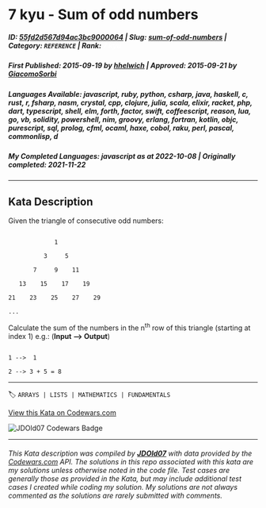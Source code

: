 # 7 kyu - Sum of odd numbers

##### **ID**: [55fd2d567d94ac3bc9000064](https://www.codewars.com/kata/55fd2d567d94ac3bc9000064) | **Slug**: [sum-of-odd-numbers](https://www.codewars.com/kata/55fd2d567d94ac3bc9000064) | **Category**: `REFERENCE` | **Rank**: <span style="color:white">7 kyu</span>

##### **First Published**: 2015-09-19 ***by*** [hhelwich](https://www.codewars.com/users/hhelwich) | **Approved**: 2015-09-21 ***by*** [GiacomoSorbi](https://www.codewars.com/users/GiacomoSorbi)

##### **Languages Available**: javascript, ruby, python, csharp, java, haskell, c, rust, r, fsharp, nasm, crystal, cpp, clojure, julia, scala, elixir, racket, php, dart, typescript, shell, elm, forth, factor, swift, coffeescript, reason, lua, go, vb, solidity, powershell, nim, groovy, erlang, fortran, kotlin, objc, purescript, sql, prolog, cfml, ocaml, haxe, cobol, raku, perl, pascal, commonlisp, d

##### **My Completed Languages**: javascript ***as at*** 2022-10-08 | **Originally completed**: 2021-11-22

---

## Kata Description


Given the triangle of consecutive odd numbers:



```

             1

          3     5

       7     9    11

   13    15    17    19

21    23    25    27    29

...

```



Calculate the sum of the numbers in the n<sup>th</sup> row of this triangle (starting at index 1) e.g.: (**Input --> Output**)



```

1 -->  1

2 --> 3 + 5 = 8

```



---


🏷 `ARRAYS | LISTS | MATHEMATICS | FUNDAMENTALS`


[View this Kata on Codewars.com](https://www.codewars.com/kata/55fd2d567d94ac3bc9000064)

![](https://www.codewars.com/users/jdold07/badges/large "JDOld07 Codewars Badge")

---

###### *This Kata description was compiled by [**JDOld07**](https://tpstech.dev) with data provided by the [Codewars.com](https://www.codewars.com) API.  The solutions in this repo associated with this kata are my solutions unless otherwise noted in the code file.  Test cases are generally those as provided in the Kata, but may include additional test cases I created while coding my solution.  My solutions are not always commented as the solutions are rarely submitted with comments.*
